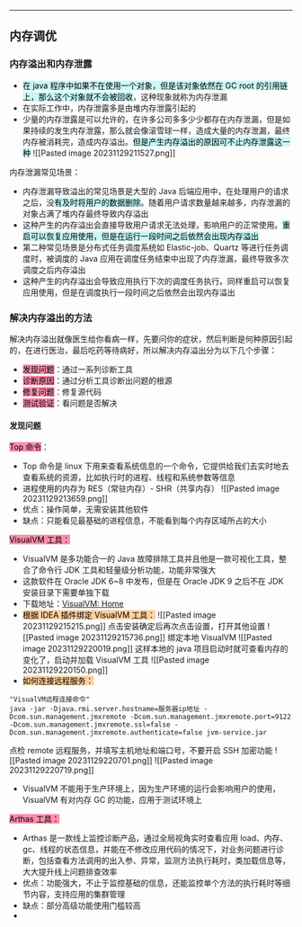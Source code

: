 ***
## 内存调优
### 内存溢出和内存泄露
- <mark style="background: #ABF7F7A6;">在 java 程序中如果不在使用一个对象，但是该对象依然在 GC root 的引用链上，那么这个对象就不会被回收</mark>，这种现象就称为内存泄漏
- 在实际工作中，内存泄露多是由堆内存泄露引起的
- 少量的内存泄露是可以允许的，在许多公司多多少少都存在内存泄漏，但是如果持续的发生内存泄露，那么就会像滚雪球一样，造成大量的内存泄漏，最终内存被消耗完，造成内存溢出。<mark style="background: #ABF7F7A6;">但是产生内存溢出的原因可不止内存泄露这一种</mark>
![[Pasted image 20231129211527.png]]

内存泄漏常见场景：
- 内存泄漏导致溢出的常见场景是大型的 Java 后端应用中，在处理用户的请求之后，没<mark style="background: #ABF7F7A6;">有及时将用户的数据删除</mark>。随着用户请求数量越来越多，内存泄漏的对象占满了堆内存最终导致内存溢出
- 这种产生的内存溢出会直接导致用户请求无法处理，影响用户的正常使用。<mark style="background: #ABF7F7A6;">重启可以恢复应用使用，但是在运行一段时间之后依然会出现内存溢出</mark>
- 第二种常见场景是分布式任务调度系统如 Elastic-job、Quartz 等进行任务调度时，被调度的 Java 应用在调度任务结束中出现了内存泄漏，最终导致多次调度之后内存溢出
- 这种产生的内存溢出会导致应用执行下次的调度任务执行。同样重启可以恢复应用使用，但是在调度执行一段时间之后依然会出现内存溢出
### 解决内存溢出的方法
解决内存溢出就像医生给你看病一样，先要问你的症状，然后判断是何种原因引起的，在进行医治，最后吃药等待病好，所以解决内存溢出分为以下几个步骤：
- <mark style="background: #FF5582A6;">发现问题</mark>：通过一系列诊断工具
- <mark style="background: #FF5582A6;">诊断原因</mark>：通过分析工具诊断出问题的根源
- <mark style="background: #FF5582A6;">修复问题</mark>：修复源代码
- <mark style="background: #FF5582A6;">测试验证</mark>：看问题是否解决

#### 发现问题
<mark style="background: #FF5582A6;">Top 命令</mark>：
- Top 命令是 linux 下用来查看系统信息的一个命令，它提供给我们去实时地去查看系统的资源，比如执行时的进程、线程和系统参数等信息
- 进程使用的内存为 RES（常驻内存）- SHR（共享内存）
![[Pasted image 20231129213659.png]]
- 优点：操作简单，无需安装其他软件
- 缺点：只能看见最基础的进程信息，不能看到每个内存区域所占的大小

<mark style="background: #FF5582A6;">VisualVM 工具：</mark>
- VisualVM 是多功能合一的 Java 故障排除工具并且他是一款可视化工具，整合了命令行 JDK 工具和轻量级分析功能，功能非常强大
- 这款软件在 Oracle JDK 6~8 中发布，但是在 Oracle JDK 9 之后不在 JDK 安装目录下需要单独下载
- 下载地址：[VisualVM: Home](https://visualvm.github.io/)
- <mark style="background: #FFB86CA6;">根据 IDEA 插件绑定 VisualVM 工具：</mark>
![[Pasted image 20231129215215.png]]
点击安装确定后再次点击设置，打开其他设置
![[Pasted image 20231129215736.png]]
绑定本地 VisualVM
![[Pasted image 20231129220019.png]]
这样本地的 java 项目启动时就可查看内存的变化了，启动并加载 VisualVM 工具
![[Pasted image 20231129220150.png]]
- <mark style="background: #FFB86CA6;">如何连接远程服务：</mark>
```shell 
"VisualVM远程连接命令"
java -jar -Djava.rmi.server.hostname=服务器ip地址 -Dcom.sun.management.jmxremote -Dcom.sun.management.jmxremote.port=9122 -Dcom.sun.management.jmxremote.ssl=false -Dcom.sun.management.jmxremote.authenticate=false jvm-service.jar
```
点检 remote 远程服务，并填写主机地址和端口号，不要开启 SSH 加密功能
![[Pasted image 20231129220701.png]]
![[Pasted image 20231129220719.png]]
- VisualVM 不能用于生产环境上，因为生产环境的运行会影响用户的使用，VisualVM 有对内存 GC 的功能，应用于测试环境上

<mark style="background: #FF5582A6;">Arthas 工具：</mark>
- Arthas 是一款线上监控诊断产品，通过全局视角实时查看应用 load、内存、gc、线程的状态信息，并能在不修改应用代码的情况下，对业务问题进行诊断，包括查看方法调用的出入参、异常，监测方法执行耗时，类加载信息等，大大提升线上问题排查效率
- 优点：功能强大，不止于监控基础的信息，还能监控单个方法的执行耗时等细节内容，支持应用的集群管理
- 缺点：部分高级功能使用门槛较高
- 
